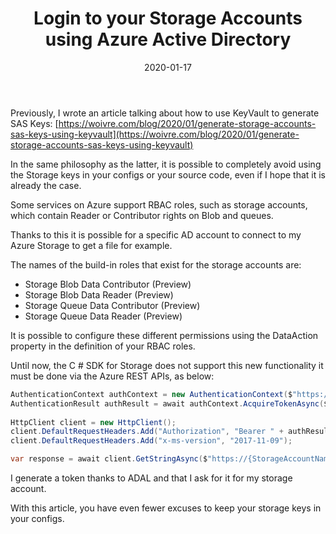 ﻿---
layout: post
title: Login to your Storage Accounts using Azure Active Directory
date: 2020-01-17
categories: [ "Azure", "Storage", "Azure Active Directory" ]
---

Previously, I wrote an article talking about how to use KeyVault to generate SAS Keys: [https://woivre.com/blog/2020/01/generate-storage-accounts-sas-keys-using-keyvault](https://woivre.com/blog/2020/01/generate-storage-accounts-sas-keys-using-keyvault)

In the same philosophy as the latter, it is possible to completely avoid using the Storage keys in your configs or your source code, even if I hope that it is already the case.

Some services on Azure support RBAC roles, such as storage accounts, which contain Reader or Contributor rights on Blob and queues.

Thanks to this it is possible for a specific AD account to connect to my Azure Storage to get a file for example.

The names of the build-in roles that exist for the storage accounts are:
* Storage Blob Data Contributor (Preview)
* Storage Blob Data Reader (Preview)
* Storage Queue Data Contributor (Preview)
* Storage Queue Data Reader (Preview)

It is possible to configure these different permissions using the DataAction property in the definition of your RBAC roles.

Until now, the C # SDK for Storage does not support this new functionality it must be done via the Azure REST APIs, as below:

```csharp
AuthenticationContext authContext = new AuthenticationContext($"https://login.microsoftonline.com/{TenantId}");
AuthenticationResult authResult = await authContext.AcquireTokenAsync($"https://{StorageAccountName}.blob.core.windows.net/", new ClientCredential(ApplicationId, SecretKey));
	
HttpClient client = new HttpClient(); 
client.DefaultRequestHeaders.Add("Authorization", "Bearer " + authResult.AccessToken);
client.DefaultRequestHeaders.Add("x-ms-version", "2017-11-09");

var response = await client.GetStringAsync($"https://{StorageAccountName}.blob.core.windows.net/{ContainerName}/{BlobName}");	
```

I generate a token thanks to ADAL and that I ask for it for my storage account.

With this article, you have even fewer excuses to keep your storage keys in your configs.
